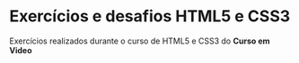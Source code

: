 # Exercícios e desafios HTML5 e CSS3
Exercícios realizados durante o curso de HTML5 e CSS3 do **Curso em Video** 
